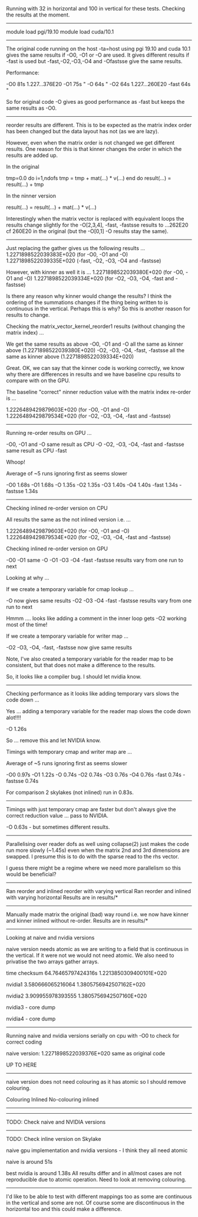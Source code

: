 Running with 32 in horizontal and 100 in vertical for these
tests. Checking the results at the moment.

----------------

module load pgi/19.10
module load cuda/10.1

----------------

The original code running on the host -ta=host using pgi 19.10 and cuda
10.1 gives the same results if -O0, -O1 or -O are used. It gives
different results if -fast is used but -fast,-O2,-O3,-O4 and -Ofastsse
give the same results.


Performance:

-O0  81s   1.227...376E20
-O1  75s    "
-O   64s    "
-O2  64s   1.227...260E20
-fast 64s   "

So for original code -O gives as good performance as -fast but keeps
the same results as -O0.

-------------

reorder results are different. This is to be expected as the matrix
index order has been changed but the data layout has not (as we are
lazy).

However, even when the matrix order is not changed we get different
results. One reason for this is that kinner changes the order in which
the results are added up.

In the original

tmp=0.0
do i=1,ndofs
  tmp = tmp + mat(...) * v(...)
end do
result(...) = result(...) + tmp

In the ninner version

result(...) = result(...) + mat(...) * v(...)

Interestingly when the matrix vector is replaced with equivalent loops
the results change slightly for the -O[2,3,4], -fast, -fastsse results
to ...262E20 cf 260E20 in the original (but the -O[0,1] -O results
stay the same).

-------------

Just replacing the gather gives us the following results ...
1.2271898522039383E+020 (for -O0, -O1 and -O)
1.2271898522039335E+020 (-fast, -O2, -O3, -O4 and -fastsse)

However, with kinner as well it is ...
1.2271898522039380E+020 (for -O0, -O1 and -O)
1.2271898522039334E+020 (for -O2, -O3, -O4, -fast and -fastsse)

Is there any reason why kinner would change the results?  I think the
ordering of the summations changes if the thing being written to is
continuous in the vertical. Perhaps this is why? So this is another
reason for results to change.

Checking the matrix_vector_kernel_reorder1 results (without changing
the matrix index) ...

We get the same results as above 
-O0, -O1 and -O all the same as kinner above
 (1.2271898522039380E+020)
-O2, -O3, -O4, -fast, -fastsse all the same as kinner above
 (1.2271898522039334E+020)

Great. OK, we can say that the kinner code is working correctly, we
know why there are differences in results and we have baseline cpu
results to compare with on the GPU.

The baseline "correct" ninner reduction value with the matrix index
re-order is ...

1.2226489429879603E+020 (for -O0, -O1 and -O)
1.2226489429879534E+020 (for -O2, -O3, -O4, -fast and -fastsse)

-------------

Running re-order results on GPU ...

-O0, -O1 and -O same result as CPU -O
-O2, -O3, -O4, -fast and -fastsse same result as CPU -fast

Whoop!

Average of ~5 runs ignoring first as seems slower

-O0 1.68s
-O1 1.68s
-O 1.35s
-O2 1.35s
-O3 1.40s
-O4 1.40s
-fast 1.34s
-fastsse 1.34s

-------------

Checking inlined re-order version on CPU

All results the same as the not inlined version i.e. ...

1.2226489429879603E+020 (for -O0, -O1 and -O)
1.2226489429879534E+020 (for -O2, -O3, -O4, -fast and -fastsse)

Checking inlined re-order version on GPU

-O0 -O1 same
-O -O1 -O3 -O4 -fast -fastsse results vary from one run to next

Looking at why ...

If we create a temporary variable for cmap lookup ...

-O now gives same results
-O2 -O3 -O4 -fast -fastsse results vary from one run to next

Hmmm .... looks like adding a comment in the inner loop gets -O2
working most of the time!

If we create a temporary variable for writer map ...

-O2 -O3, -O4, -fast, -fastsse now give same results

Note, I've also created a temporary variable for the reader map to be
consistent, but that does not make a difference to the results.

So, it looks like a compiler bug. I should let nvidia know.

-------------

Checking performance as it looks like adding temporary vars slows the code down ...

Yes ... adding a temporary variable for the reader map slows the code down alot!!!!

-O 1.26s

So ... remove this and let NVIDIA know.

Timings with temporary cmap and writer map are ...

Average of ~5 runs ignoring first as seems slower

-O0 0.97s
-O1 1.22s
-O 0.74s
-O2 0.74s
-O3 0.76s
-O4 0.76s
-fast 0.74s
-fastsse 0.74s

For comparison 2 skylakes (not inlined) run in 0.83s.

-------------

Timings with just temporary cmap are faster but don't always give the
correct reduction value ... pass to NVIDIA.

-O 0.63s - but sometimes different results.

-------------

Parallelising over reader dofs as well using collapse(2) just makes
the code run more slowly (~1.45s) even when the matrix 2nd and 3rd
dimensions are swapped. I presume this is to do with the sparse read
to the rhs vector.

I guess there might be a regime where we need more parallelism so this
would be beneficial?

-------------

Ran reorder and inlined reorder with varying vertical
Ran reorder and inlined with varying horizontal
Results are in results/*

-------------

Manually made matrix the original (bad) way round i.e. we now have
kinner and kinner inlined without re-order.
Results are in results/*

-------------

Looking at naive and nvidia versions

naive version needs atomic as we are writing to a field that is
continuous in the vertical. If it were not we would not need
atomic. We also need to privatise the two arrays gather arrays.

time                checksum
64.76465797424316s  1.2213850309400101E+020

nvidia1
3.580666065216064   1.3805756942507162E+020

nvidia2
3.909955978393555   1.3805756942507160E+020

nvidia3 - core dump

nvidia4 - core dump

-------------

Running naive and nvidia versions serially on cpu with -O0 to check for
correct coding

naive version: 1.2271898522039376E+020 same as original code


UP TO HERE

-------------

naive version does not need colouring as it has atomic so I should
remove colouring.

Colouring
Inlined
No-colouring inlined



-------------

-------------

TODO: Check naive and NVIDIA versions


-------------


TODO: Check inline version on Skylake


naive gpu implementation and nvidia versions - I think they all need atomic

naive is around 51s

best nvidia is around 1.38s
All results differ and in all/most cases are not reproducible due to atomic operation.
Need to look at removing colouring.

-------------


I'd like to be able to test with different mappings too as some are
continuous in the vertical and some are not. Of course some are
discontinuous in the horizontal too and this could make a difference.


